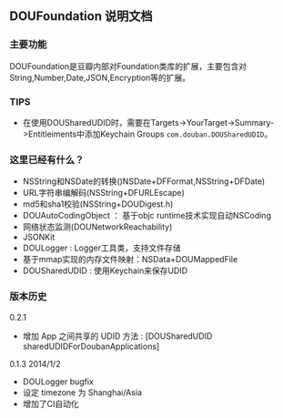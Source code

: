 DOUFoundation 说明文档
------------------


### 主要功能 ###

DOUFoundation是豆瓣内部对Foundation类库的扩展，主要包含对String,Number,Date,JSON,Encryption等的扩展。

### TIPS ###
- 在使用DOUSharedUDID时，需要在Targets->YourTarget->Summary->Entitleiments中添加Keychain Groups `com.douban.DOUSharedUDID`。

### 这里已经有什么？ ###

- NSString和NSDate的转换()NSDate+DFFormat,NSString+DFDate)
- URL字符串编解码(NSString+DFURLEscape)
- md5和sha1校验(NSString+DOUDigest.h)
- DOUAutoCodingObject ： 基于objc runtime技术实现自动NSCoding
- 网络状态监测(DOUNetworkReachability)
- JSONKit
- DOULogger : Logger工具类，支持文件存储
- 基于mmap实现的内存文件映射：NSData+DOUMappedFile
- DOUSharedUDID : 使用Keychain来保存UDID


### 版本历史 ###
0.2.1

- 增加 App 之间共享的 UDID 方法 : [DOUSharedUDID sharedUDIDForDoubanApplications]

0.1.3 2014/1/2 

- DOULogger bugfix
- 设定 timezone 为 Shanghai/Asia
- 增加了CI自动化
